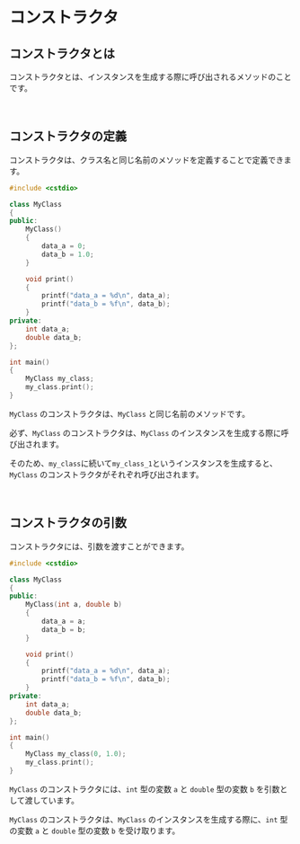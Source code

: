 # コンストラクタ

## コンストラクタとは

コンストラクタとは、インスタンスを生成する際に呼び出されるメソッドのことです。

<br>

## コンストラクタの定義

コンストラクタは、クラス名と同じ名前のメソッドを定義することで定義できます。

```cpp
#include <cstdio>

class MyClass
{
public:
    MyClass()
    {
        data_a = 0;
        data_b = 1.0;
    }

    void print()
    {
        printf("data_a = %d\n", data_a);
        printf("data_b = %f\n", data_b);
    }
private:
    int data_a;
    double data_b;
};

int main()
{
    MyClass my_class;
    my_class.print();
}
```

`MyClass` のコンストラクタは、`MyClass` と同じ名前のメソッドです。

必ず、`MyClass` のコンストラクタは、`MyClass` のインスタンスを生成する際に呼び出されます。

そのため、`my_class`に続いて`my_class_1`というインスタンスを生成すると、`MyClass` のコンストラクタがそれぞれ呼び出されます。

<br>

## コンストラクタの引数

コンストラクタには、引数を渡すことができます。

```cpp
#include <cstdio>

class MyClass
{
public:
    MyClass(int a, double b)
    {
        data_a = a;
        data_b = b;
    }

    void print()
    {
        printf("data_a = %d\n", data_a);
        printf("data_b = %f\n", data_b);
    }
private:
    int data_a;
    double data_b;
};

int main()
{
    MyClass my_class(0, 1.0);
    my_class.print();
}
```

`MyClass` のコンストラクタには、`int` 型の変数 `a` と `double` 型の変数 `b` を引数として渡しています。

`MyClass` のコンストラクタは、`MyClass` のインスタンスを生成する際に、`int` 型の変数 `a` と `double` 型の変数 `b` を受け取ります。

<br>
